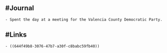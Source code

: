 ## #Journal
	- Spent the day at a meeting for the Valencia County Democratic Party.
## #Links
	- ((644f49b8-3076-47b7-a30f-c8babc59fb40))
